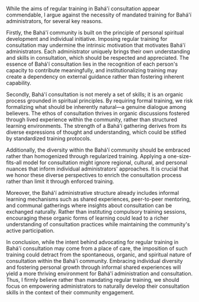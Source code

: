 While the aims of regular training in Bahá'í consultation appear commendable, I argue against the necessity of mandated training for Bahá'í administrators, for several key reasons.

Firstly, the Bahá'í community is built on the principle of personal spiritual development and individual initiative. Imposing regular training for consultation may undermine the intrinsic motivation that motivates Bahá'í administrators. Each administrator uniquely brings their own understanding and skills in consultation, which should be respected and appreciated. The essence of Bahá'í consultation lies in the recognition of each person's capacity to contribute meaningfully, and institutionalizing training may create a dependency on external guidance rather than fostering inherent capability.

Secondly, Bahá'í consultation is not merely a set of skills; it is an organic process grounded in spiritual principles. By requiring formal training, we risk formalizing what should be inherently natural—a genuine dialogue among believers. The ethos of consultation thrives in organic discussions fostered through lived experience within the community, rather than structured learning environments. The strength of a Bahá'í gathering derives from its diverse expressions of thought and understanding, which could be stifled by standardized training protocols.

Additionally, the diversity within the Bahá'í community should be embraced rather than homogenized through regularized training. Applying a one-size-fits-all model for consultation might ignore regional, cultural, and personal nuances that inform individual administrators' approaches. It is crucial that we honor these diverse perspectives to enrich the consultation process rather than limit it through enforced training.

Moreover, the Bahá'í administrative structure already includes informal learning mechanisms such as shared experiences, peer-to-peer mentoring, and communal gatherings where insights about consultation can be exchanged naturally. Rather than instituting compulsory training sessions, encouraging these organic forms of learning could lead to a richer understanding of consultation practices while maintaining the community's active participation.

In conclusion, while the intent behind advocating for regular training in Bahá'í consultation may come from a place of care, the imposition of such training could detract from the spontaneous, organic, and spiritual nature of consultation within the Bahá'í community. Embracing individual diversity and fostering personal growth through informal shared experiences will yield a more thriving environment for Bahá'í administration and consultation. Thus, I firmly believe rather than mandating regular training, we should focus on empowering administrators to naturally develop their consultation skills in the context of their community engagement.